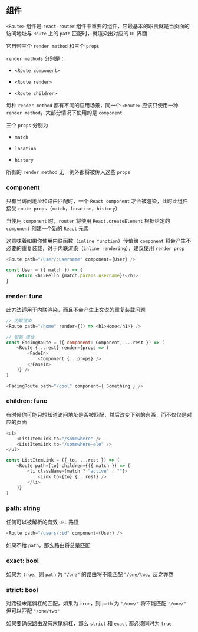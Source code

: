 ## <Route> 组件

`<Route>` 组件是 `react-router` 组件中重要的组件，它最基本的职责就是当页面的访问地址与 `Route` 上的 `path` 匹配时，就渲染出对应的 `UI` 界面

它自带三个 `render method` 和三个 `props`

`render methods` 分别是：

* `<Route component>`

* `<Route render>`

* `<Route children>`

每种 `render method` 都有不同的应用场景，同一个 `<Route>` 应该只使用一种 `render method`，大部分情况下使用的是 `component`

三个 `props` 分别为

* `match`

* `location`

* `history`

所有的 `render method` 无一例外都将被传入这些 `props`



### component

只有当访问地址和路由匹配时，一个 `React component` 才会被渲染，此时此组件接受 `route props`（`match`，`location`，`history`）

当使用 `component` 时，`router` 将使用 `React.createElement` 根据给定的 `component` 创建一个新的 `React` 元素

这意味着如果你使用内联函数（`inline function`）传值给 `component` 将会产生不必要的重复装载，对于内联渲染（`inline rendering`），建议使用 `render prop`

```js
<Route path="/user/:username" component={User} />

const User = ({ match }) => {
    return <h1>Hello {match.params.username}!</h1>
}
```



### render: func

此方法适用于内联渲染，而且不会产生上文说的重复装载问题

```js
// 内联渲染
<Route path="/home" render={() => <h1>Home</h1>} />

// 包装 组合
const FadingRoute = ({ component: Component, ...rest }) => (
    <Route {...rest} render={props => (
        <FadeIn>
            <Component {...props} />
        </FaseIn>
    )} />
)

<FadingRoute path="/cool" component={ Something } />
```


### children: func

有时候你可能只想知道访问地址是否被匹配，然后改变下别的东西，而不仅仅是对应的页面

```js
<ul>
    <ListItemLink to="/somewhere" />
    <ListItemLink to="/somewhere-ele" />
</ul>

const ListItemLink = ({ to, ...rest }) => (
    <Route path={to} children={({ match }) => (
        <li className={match ? "active" : ""}>
            <Link to={to} {...rest} />
        </li>
    )}
)
```

### path: string

任何可以被解析的有效 `URL` 路径

```js
<Route path="/users/:id" component={User} />
```

如果不给 `path`，那么路由将总是匹配

### exact: bool

如果为 `true`，则 `path` 为 `"/one"` 的路由将不能匹配 `"/one/two`，反之亦然

### strict: bool

对路径末尾斜杠的匹配，如果为 `true`，则 `path` 为 `"/one/"` 将不能匹配 `"/one/"` 但可以匹配 `"/one/two"`

如果要确保路由没有末尾斜杠，那么 `strict` 和 `exact` 都必须同时为 `true`